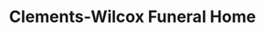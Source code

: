 ---
title: "Clements-Wilcox Funeral Home"
url: /burnet/clements-wilcox-funeral-home/
shop: Bestattungen
---